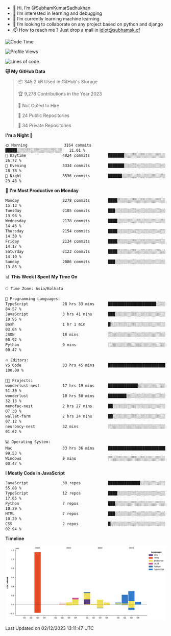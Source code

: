 - 👋 Hi, I’m @SubhamKumarSadhukhan
- 👀 I’m interested in learning and debugging
- 🌱 I’m currently learning machine learning
- 💞️ I’m looking to collaborate on any project based on python and django
- 📫 How to reach me ?
      Just drop a mail in idiot@subhamsk.cf

<!---
SubhamKumarSadhukhan/SubhamKumarSadhukhan is a ✨ special ✨ repository because its `README.md` (this file) appears on your GitHub profile.
You can click the Preview link to take a look at your changes.
--->


<!--START_SECTION:waka-->
![Code Time](http://img.shields.io/badge/Code%20Time-1%2C755%20hrs%2045%20mins-blue)

![Profile Views](http://img.shields.io/badge/Profile%20Views-0-blue)

![Lines of code](https://img.shields.io/badge/From%20Hello%20World%20I%27ve%20Written-2.4%20million%20lines%20of%20code-blue)

**🐱 My GitHub Data** 

> 📦 345.2 kB Used in GitHub's Storage 
 > 
> 🏆 9,278 Contributions in the Year 2023
 > 
> 🚫 Not Opted to Hire
 > 
> 📜 24 Public Repositories 
 > 
> 🔑 34 Private Repositories 
 > 
**I'm a Night 🦉** 

```text
🌞 Morning                3164 commits        █████░░░░░░░░░░░░░░░░░░░░   21.01 % 
🌆 Daytime                4024 commits        ███████░░░░░░░░░░░░░░░░░░   26.72 % 
🌃 Evening                4334 commits        ███████░░░░░░░░░░░░░░░░░░   28.78 % 
🌙 Night                  3536 commits        ██████░░░░░░░░░░░░░░░░░░░   23.48 % 
```
📅 **I'm Most Productive on Monday** 

```text
Monday                   2278 commits        ████░░░░░░░░░░░░░░░░░░░░░   15.13 % 
Tuesday                  2105 commits        ███░░░░░░░░░░░░░░░░░░░░░░   13.98 % 
Wednesday                2178 commits        ████░░░░░░░░░░░░░░░░░░░░░   14.46 % 
Thursday                 2154 commits        ████░░░░░░░░░░░░░░░░░░░░░   14.30 % 
Friday                   2134 commits        ████░░░░░░░░░░░░░░░░░░░░░   14.17 % 
Saturday                 2123 commits        ████░░░░░░░░░░░░░░░░░░░░░   14.10 % 
Sunday                   2086 commits        ███░░░░░░░░░░░░░░░░░░░░░░   13.85 % 
```


📊 **This Week I Spent My Time On** 

```text
🕑︎ Time Zone: Asia/Kolkata

💬 Programming Languages: 
TypeScript               28 hrs 33 mins      █████████████████████░░░░   84.57 % 
JavaScript               3 hrs 41 mins       ███░░░░░░░░░░░░░░░░░░░░░░   10.95 % 
Bash                     1 hr 1 min          █░░░░░░░░░░░░░░░░░░░░░░░░   03.04 % 
JSON                     18 mins             ░░░░░░░░░░░░░░░░░░░░░░░░░   00.92 % 
Python                   9 mins              ░░░░░░░░░░░░░░░░░░░░░░░░░   00.47 % 

🔥 Editors: 
VS Code                  33 hrs 45 mins      █████████████████████████   100.00 % 

🐱‍💻 Projects: 
wonderlust-nest          17 hrs 19 mins      █████████████░░░░░░░░░░░░   51.30 % 
wonderlust               10 hrs 50 mins      ████████░░░░░░░░░░░░░░░░░   32.13 % 
memofac-nest             2 hrs 27 mins       ██░░░░░░░░░░░░░░░░░░░░░░░   07.30 % 
wallet-farm              2 hrs 24 mins       ██░░░░░░░░░░░░░░░░░░░░░░░   07.12 % 
neuroncy-nest            32 mins             ░░░░░░░░░░░░░░░░░░░░░░░░░   01.62 % 

💻 Operating System: 
Mac                      33 hrs 36 mins      █████████████████████████   99.53 % 
Windows                  9 mins              ░░░░░░░░░░░░░░░░░░░░░░░░░   00.47 % 
```

**I Mostly Code in JavaScript** 

```text
JavaScript               38 repos            ██████████████░░░░░░░░░░░   55.88 % 
TypeScript               12 repos            ████░░░░░░░░░░░░░░░░░░░░░   17.65 % 
Python                   7 repos             ███░░░░░░░░░░░░░░░░░░░░░░   10.29 % 
HTML                     7 repos             ███░░░░░░░░░░░░░░░░░░░░░░   10.29 % 
CSS                      2 repos             █░░░░░░░░░░░░░░░░░░░░░░░░   02.94 % 
```



**Timeline**

![Lines of Code chart](https://raw.githubusercontent.com/SubhamKumarSadhukhan/SubhamKumarSadhukhan/main/assets/bar_graph.png)


 Last Updated on 02/12/2023 13:11:47 UTC
<!--END_SECTION:waka-->
